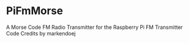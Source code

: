 # PiFmMorse
A Morse Code FM Radio Transmitter for the Raspberry Pi
FM Transmitter Code Credits by markendoej
